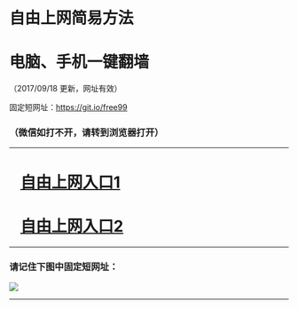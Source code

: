 ﻿# 自由上网简易方法

# 电脑、手机一键翻墙

（2017/09/18 更新，网址有效）

固定短网址：https://git.io/free99

### （微信如打不开，请转到浏览器打开）


***





# &nbsp;&nbsp; <a href="http://ft203496391.fwq-tz1005.info/fwqtz01.html?t=09180015488 " target="_blank">自由上网入口1</a>
# &nbsp;&nbsp; <a href="http://ft507912086.fwq-tz1006.info/fwqtz02.html?t=09180019881 " target="_blank">自由上网入口2</a>
***

### 请记住下图中固定短网址：

<img src="https://s3-us-west-2.amazonaws.com/fwq-1001/yjfq-20170905okok.png" /> 


***

